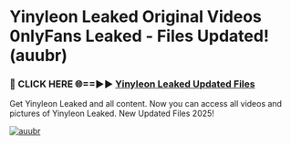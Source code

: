 # Yinyleon Leaked Original Videos 0nlyFans Leaked - Files Updated! (auubr)

<h3>🔴 CLICK HERE 🌐==►► <a href="https://tinyurl.com/2jnfzry5" rel="nofollow">Yinyleon Leaked Updated Files</a></h3>

Get Yinyleon Leaked and all content. Now you can access all videos and pictures of Yinyleon Leaked. New Updated Files 2025!

[![auubr](https://i.imgur.com/GyGTBgg.gif)](https://tinyurl.com/2jnfzry5)
